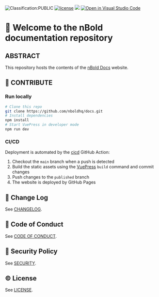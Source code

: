 ![Classification:PUBLIC](https://img.shields.io/badge/🔖_Classification-PUBLIC-red)
[![license](https://img.shields.io/badge/©️_License-MIT-yellow?style=flat)](./LICENSE.md)
[![](https://img.shields.io/badge/semver-2.0.0-informational)](https://semver.org)
[![Open in Visual Studio Code](https://open.vscode.dev/badges/open-in-vscode.svg)](https://open.vscode.dev/nboldhq/docs)

# 👋 Welcome to the nBold documentation repository

## ABSTRACT
This repository hosts the contents of the [nBold Docs](https://docs.nbold.co/) website.

## 🚀 CONTRIBUTE

### Run locally

```sh
# Clone this repo
git clone https://github.com/nboldhq/docs.git
# Install dependencies
npm install
# Start VuePress in developer mode
npm run dev
```

### CI/CD
Deployment is automated by the [cicd](./.github/workflows/cicd.yml) GitHub Action:
1. Checkout the `main` branch when a push is detected
2. Build the static assets using the [VuePress](https://vuepress.vuejs.org/) `build` command and commit changes
3. Push changes to the `published` branch
4. The website is deployed by GitHub Pages

## 📃 Change Log
See [CHANGELOG](./CHANGELOG.md).

## 🛂 Code of Conduct
See [CODE OF CONDUCT](./CODE_OF_CONDUCT.md).

## 🔐 Security Policy
See [SECURITY](./SECURITY.md).

## © License
See [LICENSE](./LICENSE.md).
